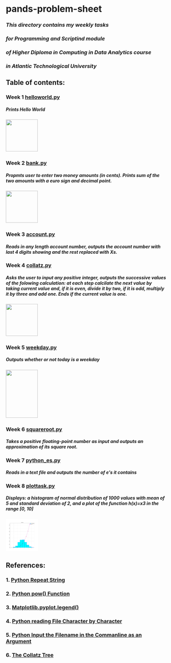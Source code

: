 # **pands-problem-sheet**
### *This directory contains my weekly tasks* 
### *for Programming and Scriptind module* 
### *of Higher Diploma in Computing in Data Analytics course* 
### *in Atlantic Technological University*  


## Table of contents:
### Week 1 [helloworld.py](https://github.com/OlgaKnut/pands-problem-sheet/blob/main/helloworld.py)
##### Prints Hello World
<img src="https://gif-free.com/uploads/posts/2020-05/1590831612_2.gif" width="100" height="100"/>

### Week 2 [bank.py](https://github.com/OlgaKnut/pands-problem-sheet/blob/main/bank.py)
##### Propmts user to enter two money amounts (in cents). Prints sum of the two amounts with a euro sign and decimal point.
<img src="https://gif-free.com/uploads/posts/2017-03/1489776824_money-mask.gif" width="100" height="100"/>

### Week 3 [account.py](https://github.com/OlgaKnut/pands-problem-sheet/blob/main/account.py)
##### Reads in any length account number, outputs the account number with last 4 digits showing and the rest replaced with Xs.
### Week 4 [collatz.py](https://github.com/OlgaKnut/pands-problem-sheet/blob/main/collatz.py)
##### Asks the user to input any positive integer, outputs the successive values of the folowing calculation: at each step calcilate the next value by taking current value and, if it is even, divide it by two, if it is odd, multiply it by three and add one. Ends if the current value is one.
<img src="https://www.algoritmarte.com/vdisk/gfx/CollatzTree.png" width="100" height="100"/>


### Week 5 [weekday.py](https://github.com/OlgaKnut/pands-problem-sheet/blob/main/weekday.py)
##### Outputs whether or not today is a weekday
<img src="https://picssmine.com/wp-content/uploads/2019/09/Weekend-I-See-You-Almost-Friday-Meme.jpg" width="100" height="150"/>

### Week 6 [squareroot.py](https://github.com/OlgaKnut/pands-problem-sheet/blob/main/squareroot.py)
##### Takes a positive floating-point number as input and outputs an approximation of its square root.
### Week 7 [python_es.py](https://github.com/OlgaKnut/pands-problem-sheet/blob/main/python_es.py)
##### Reads in a text file and outputs the number of e's it contains
### Week 8 [plottask.py](https://github.com/OlgaKnut/pands-problem-sheet/blob/main/plottask.py)
##### Displays: a histogram of normal distribution of 1000 values with mean of 5 and standard deviation of 2, and a plot of the function h(x)=x3 in the range [0, 10]
<img src="https://github.com/OlgaKnut/mywork/blob/main/plot.png?raw=true" width="100" height="100"/>

## References:
### 1. [Python Repeat String](https://www.oraask.com/wiki/python-repeat-string)
### 2. [Python pow() Function](https://www.w3schools.com/python/ref_func_pow.asp#:~:text=Python%20pow%20%28%29%20Function%201%20Definition%20and%20Usage,Examples%20Example%20Get%20your%20own%20Python%20Server%20)
### 3. [Matplotlib.pyplot.legend()](https://www.geeksforgeeks.org/matplotlib-pyplot-legend-in-python/)
### 4. [Python reading File Character by Character](https://theprogrammingexpert.com/python-read-file-character-by-character/?utm_content=cmp-true)
### 5. [Python Input the Filename in the Commanline as an Argument](https://askubuntu.com/questions/1059579/input-the-filename-in-the-commandline-as-an-argument-in-python)
### 6. [The Collatz Tree](https://www.algoritmarte.com/the-collatz-tree/)